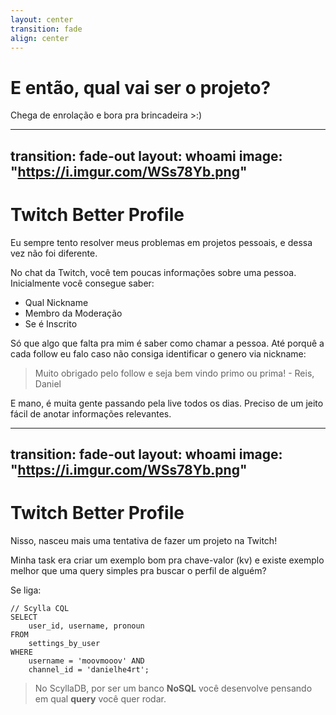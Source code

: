 ```yaml
---
layout: center
transition: fade
align: center
--- 
```


# E então, qual vai ser o projeto?

Chega de enrolação e bora pra brincadeira >:)

---
transition: fade-out
layout: whoami
image: "https://i.imgur.com/WSs78Yb.png"
---

# Twitch Better Profile

Eu sempre tento resolver meus problemas em projetos pessoais, e dessa vez não foi diferente.

No chat da Twitch, você tem poucas informações sobre uma pessoa. Inicialmente você consegue saber:

- Qual Nickname
- Membro da Moderação
- Se é Inscrito

<v-click>

Só que algo que falta pra mim é saber como chamar a pessoa. Até porquê a cada follow eu falo caso não consiga identificar o genero via nickname:

</v-click>

<v-click>

> Muito obrigado pelo follow e seja bem vindo primo ou prima! - Reis, Daniel 

</v-click>

<v-click>

E mano, é muita gente passando pela live todos os dias. Preciso de um jeito fácil de anotar informações relevantes.

</v-click>

---
transition: fade-out
layout: whoami
image: "https://i.imgur.com/WSs78Yb.png"
---

# Twitch Better Profile

Nisso, nasceu mais uma tentativa de fazer um projeto na Twitch!

Minha task era criar um exemplo bom pra chave-valor (kv) e existe exemplo melhor que uma query simples pra buscar o perfil de alguém? 

<v-click>

Se liga:

```cql
// Scylla CQL
SELECT 
    user_id, username, pronoun
FROM 
    settings_by_user 
WHERE 
    username = 'moovmooov' AND
    channel_id = 'danielhe4rt';
```
</v-click>

<v-click>

<div class="mt-5">


> No ScyllaDB, por ser um banco **NoSQL** você desenvolve pensando em qual **query** você quer rodar.

</div>

</v-click>


